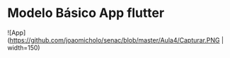 # Modelo Básico App flutter


![App](https://github.com/joaomicholo/senac/blob/master/Aula4/Capturar.PNG | width=150)

